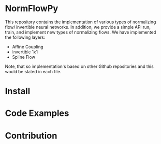 # NormFlowPy
This repository contains the implementation of various types of normalizing flow/ invertible neural networks. In addition, we provide a simple API run, train, and implement new types of normalizing flows.
We have implemented the following layers:

* Affine Coupling
* Invertible 1x1 
* Spline Flow

Note, that so implementation's based on other Github repositories and this would be stated in each file.

# Install

# Code Examples

# Contribution 

